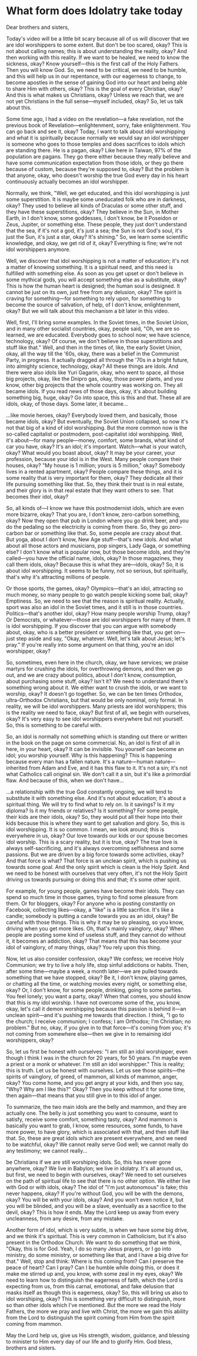 # What form does Idolatry take today

Dear brothers and sisters,

Today's video will be a little bit scary because all of us will discover that we are idol worshippers to some extent. But don't be too scared, okay? This is not about calling names; this is about understanding the reality, okay? And then working with this reality. If we want to be healed, we need to know the sickness, okay? Know yourself—this is the first call of the Holy Fathers. Then you will know God. So, we need to be critical, we need to be humble, and this will help us in our repentance, with our eagerness to change, to become apostles in the sense of gaining God into our heart and being able to share Him with others, okay? This is the goal of every Christian, okay? And this is what makes us Christians, okay? Unless we reach that, we are not yet Christians in the full sense—myself included, okay? So, let us talk about this.

Some time ago, I had a video on the revelation—a fake revelation, not the previous book of Revelation—enlightenment, sorry, fake enlightenment. You can go back and see it, okay? Today, I want to talk about idol worshipping and what it is spiritually because normally we would say an idol worshipper is someone who goes to those temples and does sacrifices to idols which are standing there. He is a pagan, okay? Like here in Taiwan, 97% of the population are pagans. They go there either because they really believe and have some communication expectation from those idols, or they go there because of custom, because they're supposed to, okay? But the problem is that anyone, okay, who doesn't worship the true God every day in his heart continuously actually becomes an idol worshipper.

Normally, we think, "Well, we get educated, and this idol worshipping is just some superstition. It is maybe some uneducated folk who are in darkness, okay? They used to believe all kinds of Draculas or some other stuff, and they have these superstitions, okay? They believe in the Sun, in Mother Earth, in I don't know, some goddesses, I don't know, be it Poseidon or Zeus, Jupiter, or something else. These people, they just don't understand that the sea, if it's not a god, it's just a sea; the Sun is not God's soul, it's just the Sun, it's just a star, okay? It's shining." So, we learn some scientific knowledge, and okay, we get rid of it, okay? Everything is fine; we're not idol worshippers anymore.

Well, we discover that idol worshipping is not a matter of education; it's not a matter of knowing something. It is a spiritual need, and this need is fulfilled with something else. As soon as you get upset or don't believe in some mythical gods, you will accept something else as a substitute, okay? This is how the human heart is designed; the human soul is designed. It cannot be just on its own, just free from any delusion, okay? The spirit is craving for something—for something to rely upon, for something to become the source of salvation, of help, of I don't know, enlightenment, okay? But we will talk about this mechanism a bit later in this video.

Well, first, I'll bring some examples. In the Soviet times, in the Soviet Union, and in many other socialist countries, okay, people said, "Oh, we are so learned, we are educated. Everybody goes to school now; we have science, technology, okay? Of course, we don't believe in those superstitions and stuff like that." Well, and then in the times of, like, the early Soviet Union, okay, all the way till the '60s, okay, there was a belief in the Communist Party, in progress. It actually dragged all through the '70s in a bright future, into almighty science, technology, okay? All these things are idols. And there were also idols like Yuri Gagarin, okay, who went to space, all those big projects, okay, like the Dnipro gas, okay, those power plants, and you know, other big projects that the whole country was working on. They all became idols. If you read news of those days, okay, it's about building something big, huge, okay? Go into space, this is this and that. These all are idols, okay, of those days. Some later, it became...

...like movie heroes, okay? Everybody loved them, and basically, those became idols, okay? But eventually, the Soviet Union collapsed, so now it's not that big of a kind of idol worshipping. But the more common now is the so-called capitalist or postmodern, post-capitalist idol worshipping. Well, it's about—for many people—money, comfort, some brands, what kind of car you have, okay? It's an idol; it's important. Watch—what is your watch, okay? What would you boast about, okay? It may be your career, your profession, because your idol is in the West. Many people compare their houses, okay? "My house is 1 million; yours is 5 million," okay? Somebody lives in a rented apartment, okay? People compare these things, and it is some reality that is very important for them, okay? They dedicate all their life pursuing something like that. So, they think their trust is in real estate, and their glory is in that real estate that they want others to see. That becomes their idol, okay?

So, all kinds of—I know we have this postmodernist idols, which are even more bizarre, okay? That you are, I don't know, zero-carbon something, okay? Now they open that pub in London where you go drink beer, and you do the pedaling so the electricity is coming from there. So, they go zero-carbon bar or something like that. So, some people are crazy about that. But yoga, about I don't know, New Age stuff—that's new idols. And what about all those actors and musicians, pop singers, Lady Gaga, or something else? I don't know what is popular now, but those become idols, and they're called—you have the official name, idols, okay? In those magazines, they call them idols, okay? Because this is what they are—idols, okay? So, it is about idol worshipping. It seems to be funny, not so serious, but spiritually, that's why it's attracting millions of people.

Or those sports, the games, okay? Olympics—that's an idol, attracting so much money, so many people to go watch people kicking some ball, okay? Emptiness. So, we need to see that the reason is spiritual reality. Actually, sport was also an idol in the Soviet times, and it still is in those countries. Politics—that's another idol, okay? How many people worship Trump, okay? Or Democrats, or whatever—those are idol worshippers for many of them. It is idol worshipping. If you discover that you can argue with somebody about, okay, who is a better president or something like that, you get on—just step aside and say, "Okay, whatever. Well, let's talk about Jesus; let's pray." If you're really into some argument on that thing, you're an idol worshipper, okay?

So, sometimes, even here in the church, okay, we have services; we praise martyrs for crushing the idols, for overthrowing demons, and then we go out, and we are crazy about politics, about I don't know, consumption, about purchasing some stuff, okay? Isn't it? We need to understand there's something wrong about it. We either want to crush the idols, or we want to worship, okay? It doesn't go together. So, we can be ten times Orthodox, ultra-Orthodox Christians, but that would be only nominal, only formal. In reality, we will be idol worshippers. Many priests are idol worshippers; this is the reality we need to face, okay? But first of all, we begin with ourselves, okay? It's very easy to see idol worshippers everywhere but not yourself. So, this is something to be careful with.

So, an idol is normally not something which is standing out there or written in the book on the page on some commercial. No, an idol is first of all in here, in your heart, okay? It can be invisible. You yourself can become an idol; you worship yourself. Why is this happening? This is happening because every man has a fallen nature. It's a nature—human nature—inherited from Adam and Eve, and it has this flaw to it. It's not a sin; it's not what Catholics call original sin. We don't call it a sin, but it's like a primordial flaw. And because of this, when we don't have...

...a relationship with the true God constantly ongoing, we will tend to substitute it with something else. And it's not about education; it's about a spiritual thing. We will try to find what to rely on. Is it savings? Is it my diploma? Is it my friends or relatives? Is it something? For some people, their kids are their idols, okay? So, they would put all their hope into their kids because this is where they want to get salvation and glory. So, this is idol worshipping. It is so common. I mean, we look around; this is everywhere in us, okay? Our love towards our kids or our spouse becomes idol worship. This is a scary reality, but it is true, okay? The true love is always self-sacrificing, and it's always overcoming selfishness and some passions. But we are driven by a big force towards some activities, okay? And that force is what? That force is an unclean spirit, which is pushing us towards some goal. And the only spirit which is clean is the Holy Spirit. And we need to be honest with ourselves that very often, it's not the Holy Spirit driving us towards pursuing or doing this and that; it's some other spirit.

For example, for young people, games have become their idols. They can spend so much time in those games, trying to find some pleasure from them. Or for bloggers, okay? For anyone who is posting constantly on Facebook, collecting likes—okay, a "like" is a little sacrifice. It's like a candle; somebody is putting a candle towards you as an idol, okay? Be careful with those things. This is why it may be so pleasing, so you know, driving when you get more likes. Oh, that's mainly vainglory, okay? When people are posting some kind of useless stuff, and they cannot do without it, it becomes an addiction, okay? That means that this has become your idol of vainglory, of many things, okay? You rely upon this thing.

Now, let us also consider confession, okay? We confess; we receive Holy Communion; we try to live a holy life, stop sinful addictions or habits. Then, after some time—maybe a week, a month later—we are pulled towards something that we have stopped, okay? Be it, I don't know, playing games, or chatting all the time, or watching movies every night, or something else, okay? Or, I don't know, for some people, drinking, going to some parties. You feel lonely; you want a party, okay? When that comes, you should know that this is my idol worship. I have not overcome some of the, you know, okay, let's call it demon worshipping because this passion is behind it—an unclean spirit—and it's pushing me towards that direction. I think, "I go to the church; I receive communion; I confess; I am Orthodox; I'm Christian; no problem." But no, okay, if you give in to that force—it's coming from you; it's not coming from somewhere else—then we give in to remaining idol worshippers, okay?

So, let us first be honest with ourselves: "I am still an idol worshipper, even though I think I was in the church for 20 years, for 50 years. I'm maybe even a priest or a monk or whatever. I'm still an idol worshipper." This is reality; this is truth. Let us be honest with ourselves. Let us see those spirits—the spirits of vainglory, of greed, of mammon, all kinds of mammon, anger, okay? You come home, and you get angry at your kids, and then you say, "Why? Why am I like this?" Okay? Then you keep without it for some time, then again—that means that you still give in to this idol of anger.

To summarize, the two main idols are the belly and mammon, and they are actually one. The belly is just something you want to consume, want to satisfy, receive some comfort, something tasty, okay? And mammon is basically you want to grab, I know, some resources, some funds, to have more power, to have glory, which is associated with that, and then stuff like that. So, these are great idols which are present everywhere, and we need to be watchful, okay? We cannot really serve God well; we cannot really do any testimony; we cannot really...

be Christians if we are still worshiping idols. So, this has never gone anywhere, okay? We live in Babylon; we live in idolatry. It's all around us, but first, we need to begin with ourselves, okay? We need to set ourselves on the path of spiritual life to see that there is no other option. We either live with God or with idols, okay? The idol of "I'm just autonomous" is fake; this never happens, okay? If you're without God, you will be with the demons, okay? You will be with your idols, okay? And you won't even notice it, but you will be blinded, and you will be a slave, eventually as a sacrifice to the devil, okay? This is how it ends. May the Lord keep us away from every uncleanness, from any desire, from any mistake.

Another form of idol, which is very subtle, is when we have some big drive, and we think it's spiritual. This is very common in Catholicism, but it's also present in the Orthodox Church. We want to do something that we think, "Okay, this is for God. Yeah, I do so many Jesus prayers, or I go into ministry, do some ministry, or something like that, and I have a big drive for that." Well, stop and think: Where is this coming from? Can I preserve the peace of heart? Can I pray? Can I be humble while doing this, or does it make me stirred up and, you know, with some zeal in my eyes, okay? We need to learn how to distinguish the eagerness of faith, which the Lord is expecting from us, from this carnal, emotional, and fake delusion that masks itself as though this is eagerness, okay? So, this will bring us also to idol worshiping, okay? This is something very difficult to distinguish, more so than other idols which I've mentioned. But the more we read the Holy Fathers, the more we pray and live with Christ, the more we gain this ability from the Lord to distinguish the spirit coming from Him from the spirit coming from mammon.

May the Lord help us, give us His strength, wisdom, guidance, and blessing to minister to Him every day of our life and to glorify Him. God bless, brothers and sisters.

